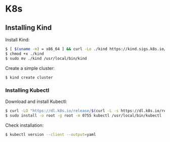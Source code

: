 # K8s

## Installing Kind

Install Kind:

```sh
$ [ $(uname -m) = x86_64 ] && curl -Lo ./kind https://kind.sigs.k8s.io/dl/v0.23.0/kind-linux-amd64
$ chmod +x ./kind
$ sudo mv ./kind /usr/local/bin/kind
```

Create a simple cluster:

```sh
$ kind create cluster
```

### Installing Kubectl

Download and install Kubectl:

```sh
$ curl -LO "https://dl.k8s.io/release/$(curl -L -s https://dl.k8s.io/release/stable.txt)/bin/linux/amd64/kubectl"
$ sudo install -o root -g root -m 0755 kubectl /usr/local/bin/kubectl
```

Check installation:

```sh
$ kubectl version --client --output=yaml
```
